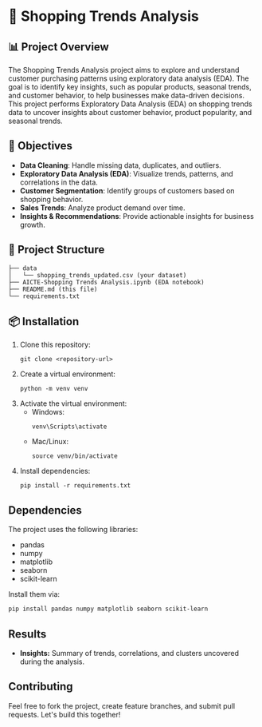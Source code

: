 # 🛒 Shopping Trends Analysis
## 📊 Project Overview
The Shopping Trends Analysis project aims to explore and understand customer purchasing patterns using exploratory data analysis (EDA). The goal is to identify key insights, such as popular products, seasonal trends, and customer behavior, to help businesses make data-driven decisions.
This project performs Exploratory Data Analysis (EDA) on shopping trends data to uncover insights about customer behavior, product popularity, and seasonal trends.

## 🚀 Objectives
- **Data Cleaning**: Handle missing data, duplicates, and outliers.
- **Exploratory Data Analysis (EDA)**: Visualize trends, patterns, and correlations in the data.
- **Customer Segmentation**: Identify groups of customers based on shopping behavior.
- **Sales Trends**: Analyze product demand over time.
- **Insights & Recommendations**: Provide actionable insights for business growth.

## 📁 Project Structure
```
├── data
│   └── shopping_trends_updated.csv (your dataset)
├── AICTE-Shopping Trends Analysis.ipynb (EDA notebook)
├── README.md (this file)
└── requirements.txt
```

## 📦 Installation

1. Clone this repository:
   ```
   git clone <repository-url>
   ```
2. Create a virtual environment:
   ```
   python -m venv venv
   ```
3. Activate the virtual environment:
   - Windows:
     ```
     venv\Scripts\activate
     ```
   - Mac/Linux:
     ```
     source venv/bin/activate
     ```
4. Install dependencies:
   ```
   pip install -r requirements.txt
   ```
   
## Dependencies

The project uses the following libraries:
- pandas
- numpy
- matplotlib
- seaborn
- scikit-learn

Install them via:
```bash
pip install pandas numpy matplotlib seaborn scikit-learn
```

## Results

- **Insights:** Summary of trends, correlations, and clusters uncovered during the analysis.

## Contributing

Feel free to fork the project, create feature branches, and submit pull requests. Let's build this together!


